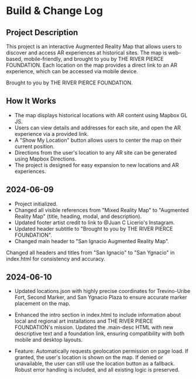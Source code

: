 # Build & Change Log

## Project Description
This project is an interactive Augmented Reality Map that allows users to discover and access AR experiences at historical sites. The map is web-based, mobile-friendly, and brought to you by THE RIVER PIERCE FOUNDATION. Each location on the map provides a direct link to an AR experience, which can be accessed via mobile device.

Brought to you by THE RIVER PIERCE FOUNDATION.

## How It Works
- The map displays historical locations with AR content using Mapbox GL JS.
- Users can view details and addresses for each site, and open the AR experience via a provided link.
- A "Show My Location" button allows users to center the map on their current position.
- Directions from the user's location to any AR site can be generated using Mapbox Directions.
- The project is designed for easy expansion to new locations and AR experiences.

## 2024-06-09
- Project initialized.
- Changed all visible references from "Mixed Reality Map" to "Augmented Reality Map" (title, heading, modal, and description).
- Updated footer artist credit to link to @Juan C Licerio's Instagram.
- Updated header subtitle to "Brought to you by THE RIVER PIERCE FOUNDATION".
- Changed main header to "San Ignacio Augmented Reality Map". 

Changed all headers and titles from "San Ignacio" to "San Ygnacio" in index.html for consistency and accuracy. 

## 2024-06-10
- Updated locations.json with highly precise coordinates for Trevino-Uribe Fort, Second Marker, and San Ygnacio Plaza to ensure accurate marker placement on the map. 
- Enhanced the intro section in index.html to include information about local and regional art installations and THE RIVER PIERCE FOUNDATION's mission. Updated the .main-desc HTML with new descriptive text and a foundation link, ensuring compatibility with both mobile and desktop layouts. 

- Feature: Automatically requests geolocation permission on page load. If granted, the user's location is shown on the map. If denied or unavailable, the user can still use the location button as a fallback. Robust error handling is included, and all existing logic is preserved.